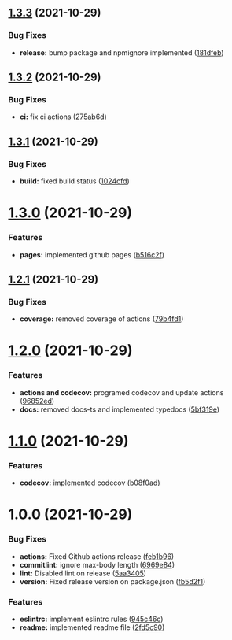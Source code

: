 ## [1.3.3](https://github.com/devalexanderdaza/puppeteer-extends/compare/v1.3.2...v1.3.3) (2021-10-29)


### Bug Fixes

* **release:** bump package and npmignore implemented ([181dfeb](https://github.com/devalexanderdaza/puppeteer-extends/commit/181dfeb5bd90cf4ecadc7a00c9d3d3f75721d5d0))

## [1.3.2](https://github.com/devalexanderdaza/puppeteer-extends/compare/v1.3.1...v1.3.2) (2021-10-29)

### Bug Fixes

- **ci:** fix ci actions ([275ab6d](https://github.com/devalexanderdaza/puppeteer-extends/commit/275ab6dc2d3a06a825bf0afe9434f6a66659be8f))

## [1.3.1](https://github.com/devalexanderdaza/puppeteer-extends/compare/v1.3.0...v1.3.1) (2021-10-29)

### Bug Fixes

- **build:** fixed build status ([1024cfd](https://github.com/devalexanderdaza/puppeteer-extends/commit/1024cfde526568b619b51721108b8695a9b72a83))

# [1.3.0](https://github.com/devalexanderdaza/puppeteer-extends/compare/v1.2.1...v1.3.0) (2021-10-29)

### Features

- **pages:** implemented github pages ([b516c2f](https://github.com/devalexanderdaza/puppeteer-extends/commit/b516c2f4679d1044f2f0f72560ddc732067734f1))

## [1.2.1](https://github.com/devalexanderdaza/puppeteer-extends/compare/v1.2.0...v1.2.1) (2021-10-29)

### Bug Fixes

- **coverage:** removed coverage of actions ([79b4fd1](https://github.com/devalexanderdaza/puppeteer-extends/commit/79b4fd141509fa05e83f5a1e7ab40e65b036916f))

# [1.2.0](https://github.com/devalexanderdaza/puppeteer-extends/compare/v1.1.0...v1.2.0) (2021-10-29)

### Features

- **actions and codecov:** programed codecov and update actions ([96852ed](https://github.com/devalexanderdaza/puppeteer-extends/commit/96852ed60767386c0271953b3d27d2c4e0dc25c0))
- **docs:** removed docs-ts and implemented typedocs ([5bf319e](https://github.com/devalexanderdaza/puppeteer-extends/commit/5bf319e6d285049d2efb7abbe334849ba3153303))

# [1.1.0](https://github.com/devalexanderdaza/puppeteer-extends/compare/v1.0.0...v1.1.0) (2021-10-29)

### Features

- **codecov:** implemented codecov ([b08f0ad](https://github.com/devalexanderdaza/puppeteer-extends/commit/b08f0ada4149d1e47d9b8a4e6d6b0603ca376a4f))

# 1.0.0 (2021-10-29)

### Bug Fixes

- **actions:** Fixed Github actions release ([feb1b96](https://github.com/devalexanderdaza/puppeteer-extends/commit/feb1b96f7cd09dc302de32b8dcef5f60225ddb17))
- **commitlint:** ignore max-body length ([6969e84](https://github.com/devalexanderdaza/puppeteer-extends/commit/6969e840416417b25af5678414d5a24bb4280b9b))
- **lint:** Disabled lint on release ([5aa3405](https://github.com/devalexanderdaza/puppeteer-extends/commit/5aa340511f41f63010b3b46bfbd73cfed29ef763))
- **version:** Fixed release version on package.json ([fb5d2f1](https://github.com/devalexanderdaza/puppeteer-extends/commit/fb5d2f1b8749a65bd0bd54127b32a6d1efb539ef))

### Features

- **eslintrc:** implement eslintrc rules ([945c46c](https://github.com/devalexanderdaza/puppeteer-extends/commit/945c46c17b142a9186f8deae1a78ed1d50cde9b3))
- **readme:** implemented readme file ([2fd5c90](https://github.com/devalexanderdaza/puppeteer-extends/commit/2fd5c9034530524b6f5f5645ca5caf934418abf3))
